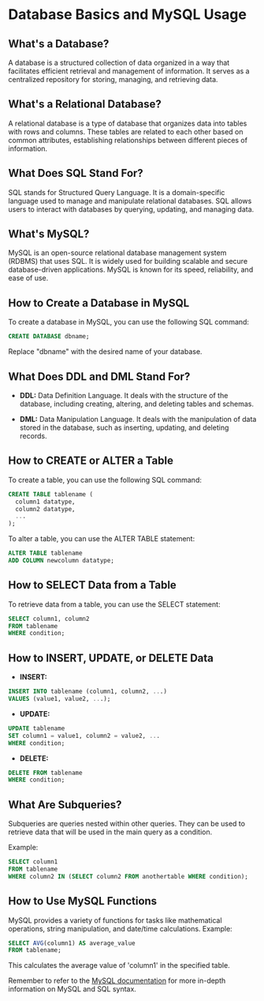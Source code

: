 # Database Basics and MySQL Usage

## What's a Database?

A database is a structured collection of data organized in a way that facilitates efficient retrieval and management of information. It serves as a centralized repository for storing, managing, and retrieving data.

## What's a Relational Database?

A relational database is a type of database that organizes data into tables with rows and columns. These tables are related to each other based on common attributes, establishing relationships between different pieces of information.

## What Does SQL Stand For?

SQL stands for Structured Query Language. It is a domain-specific language used to manage and manipulate relational databases. SQL allows users to interact with databases by querying, updating, and managing data.

## What's MySQL?

MySQL is an open-source relational database management system (RDBMS) that uses SQL. It is widely used for building scalable and secure database-driven applications. MySQL is known for its speed, reliability, and ease of use.

## How to Create a Database in MySQL

To create a database in MySQL, you can use the following SQL command:

```sql
CREATE DATABASE dbname;
```

Replace "dbname" with the desired name of your database.

## What Does DDL and DML Stand For?

- **DDL:** Data Definition Language. It deals with the structure of the database, including creating, altering, and deleting tables and schemas.
  
- **DML:** Data Manipulation Language. It deals with the manipulation of data stored in the database, such as inserting, updating, and deleting records.

## How to CREATE or ALTER a Table

To create a table, you can use the following SQL command:

```sql
CREATE TABLE tablename (
  column1 datatype,
  column2 datatype,
  ...
);
```

To alter a table, you can use the ALTER TABLE statement:

```sql
ALTER TABLE tablename
ADD COLUMN newcolumn datatype;
```

## How to SELECT Data from a Table

To retrieve data from a table, you can use the SELECT statement:

```sql
SELECT column1, column2
FROM tablename
WHERE condition;
```

## How to INSERT, UPDATE, or DELETE Data

- **INSERT:**
```sql
INSERT INTO tablename (column1, column2, ...)
VALUES (value1, value2, ...);
```

- **UPDATE:**
```sql
UPDATE tablename
SET column1 = value1, column2 = value2, ...
WHERE condition;
```

- **DELETE:**
```sql
DELETE FROM tablename
WHERE condition;
```

## What Are Subqueries?

Subqueries are queries nested within other queries. They can be used to retrieve data that will be used in the main query as a condition.

Example:
```sql
SELECT column1
FROM tablename
WHERE column2 IN (SELECT column2 FROM anothertable WHERE condition);
```

## How to Use MySQL Functions

MySQL provides a variety of functions for tasks like mathematical operations, string manipulation, and date/time calculations. Example:

```sql
SELECT AVG(column1) AS average_value
FROM tablename;
```

This calculates the average value of 'column1' in the specified table.

Remember to refer to the [MySQL documentation](https://dev.mysql.com/doc/) for more in-depth information on MySQL and SQL syntax.
